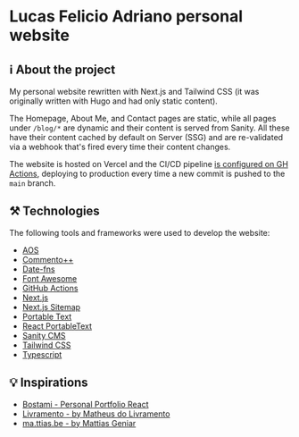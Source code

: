 # Lucas Felicio Adriano personal website

## ℹ️ About the project

My personal website rewritten with Next.js and Tailwind CSS (it was originally written with Hugo and had only static content).

The Homepage, About Me, and Contact pages are static, while all pages under `/blog/*` are dynamic and their content is served from Sanity. All these have their content cached by default on Server (SSG) and are re-validated via a webhook that's fired every time their content changes.

The website is hosted on Vercel and the CI/CD pipeline [is configured on GH Actions](https://github.com/lucasadrianof/personal-blog-nextjs/blob/master/.github/workflows/prod-deployment.yml), deploying to production every time a new commit is pushed to the `main` branch.

## ⚒️ Technologies

The following tools and frameworks were used to develop the website:

- [AOS](https://github.com/michalsnik/aos)
- [Commento++](https://github.com/souramoo/commentoplusplus)
- [Date-fns](https://www.npmjs.com/package/date-fns)
- [Font Awesome](https://fontawesome.com/)
- [GitHub Actions](https://github.com/features/actions)
- [Next.js](https://nextjs.org/)
- [Next.js Sitemap](https://github.com/iamvishnusankar/next-sitemap)
- [Portable Text](https://github.com/portabletext/portabletext)
- [React PortableText](https://github.com/portabletext/react-portabletext)
- [Sanity CMS](https://www.sanity.io/)
- [Tailwind CSS](https://tailwindcss.com/)
- [Typescript](https://www.typescriptlang.org/)

## 💡 Inspirations

- [Bostami - Personal Portfolio React](https://themeforest.net/item/bostami-tailwind-css-personal-portfolio-react-template/38598542)
- [Livramento - by Matheus do Livramento](https://github.com/livramatheus/livramento)
- [ma.ttias.be - by Mattias Geniar](https://ma.ttias.be/blog)
